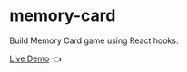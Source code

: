 # memory-card

Build Memory Card game using React hooks.

[Live Demo](http://dcksn-c.github.io/memory-card) :point_left: